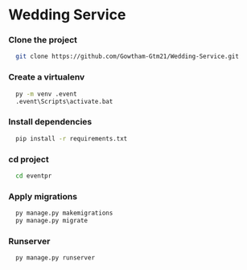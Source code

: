 # Wedding Service

### Clone the project

```bash
  git clone https://github.com/Gowtham-Gtm21/Wedding-Service.git
```
### Create a virtualenv

```bash
  py -m venv .event
  .event\Scripts\activate.bat
```
### Install dependencies

```bash
  pip install -r requirements.txt
```
### cd project

```bash
  cd eventpr
```
### Apply migrations

```bash
  py manage.py makemigrations
  py manage.py migrate
```
### Runserver

```bash
  py manage.py runserver
```
